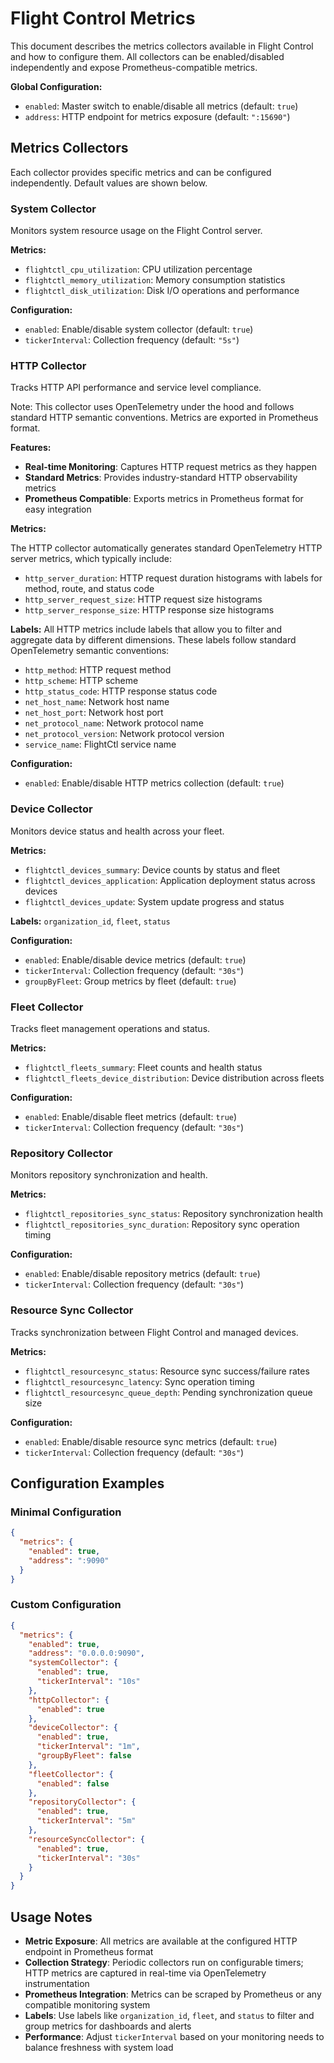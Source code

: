 # Flight Control Metrics

This document describes the metrics collectors available in Flight Control and how to configure them. All collectors can be enabled/disabled independently and expose Prometheus-compatible metrics.

**Global Configuration:**

- `enabled`: Master switch to enable/disable all metrics (default: `true`)
- `address`: HTTP endpoint for metrics exposure (default: `":15690"`)

## Metrics Collectors

Each collector provides specific metrics and can be configured independently. Default values are shown below.

### System Collector

Monitors system resource usage on the Flight Control server.

**Metrics:**

- `flightctl_cpu_utilization`: CPU utilization percentage
- `flightctl_memory_utilization`: Memory consumption statistics  
- `flightctl_disk_utilization`: Disk I/O operations and performance

**Configuration:**

- `enabled`: Enable/disable system collector (default: `true`)
- `tickerInterval`: Collection frequency (default: `"5s"`)

### HTTP Collector

Tracks HTTP API performance and service level compliance.

Note: This collector uses OpenTelemetry under the hood and follows standard HTTP semantic conventions. Metrics are exported in Prometheus format.

**Features:**

- **Real-time Monitoring**: Captures HTTP request metrics as they happen
- **Standard Metrics**: Provides industry-standard HTTP observability metrics
- **Prometheus Compatible**: Exports metrics in Prometheus format for easy integration

**Metrics:**

The HTTP collector automatically generates standard OpenTelemetry HTTP server metrics, which typically include:

- `http_server_duration`: HTTP request duration histograms with labels for method, route, and status code
- `http_server_request_size`: HTTP request size histograms  
- `http_server_response_size`: HTTP response size histograms

**Labels:** All HTTP metrics include labels that allow you to filter and aggregate data by different dimensions. These labels follow standard OpenTelemetry semantic conventions:

- `http_method`: HTTP request method
- `http_scheme`: HTTP scheme  
- `http_status_code`: HTTP response status code
- `net_host_name`: Network host name
- `net_host_port`: Network host port
- `net_protocol_name`: Network protocol name
- `net_protocol_version`: Network protocol version
- `service_name`: FlightCtl service name

**Configuration:**

- `enabled`: Enable/disable HTTP metrics collection (default: `true`)

### Device Collector

Monitors device status and health across your fleet.

**Metrics:**

- `flightctl_devices_summary`: Device counts by status and fleet
- `flightctl_devices_application`: Application deployment status across devices  
- `flightctl_devices_update`: System update progress and status

**Labels:** `organization_id`, `fleet`, `status`

**Configuration:**

- `enabled`: Enable/disable device metrics (default: `true`)
- `tickerInterval`: Collection frequency (default: `"30s"`)
- `groupByFleet`: Group metrics by fleet (default: `true`)

### Fleet Collector

Tracks fleet management operations and status.

**Metrics:**

- `flightctl_fleets_summary`: Fleet counts and health status
- `flightctl_fleets_device_distribution`: Device distribution across fleets

**Configuration:**

- `enabled`: Enable/disable fleet metrics (default: `true`)
- `tickerInterval`: Collection frequency (default: `"30s"`)

### Repository Collector

Monitors repository synchronization and health.

**Metrics:**

- `flightctl_repositories_sync_status`: Repository synchronization health
- `flightctl_repositories_sync_duration`: Repository sync operation timing

**Configuration:**

- `enabled`: Enable/disable repository metrics (default: `true`)
- `tickerInterval`: Collection frequency (default: `"30s"`)

### Resource Sync Collector

Tracks synchronization between Flight Control and managed devices.

**Metrics:**

- `flightctl_resourcesync_status`: Resource sync success/failure rates
- `flightctl_resourcesync_latency`: Sync operation timing
- `flightctl_resourcesync_queue_depth`: Pending synchronization queue size

**Configuration:**

- `enabled`: Enable/disable resource sync metrics (default: `true`)
- `tickerInterval`: Collection frequency (default: `"30s"`)

## Configuration Examples

### Minimal Configuration

```json
{
  "metrics": {
    "enabled": true,
    "address": ":9090"
  }
}
```

### Custom Configuration

```json
{
  "metrics": {
    "enabled": true,
    "address": "0.0.0.0:9090",
    "systemCollector": {
      "enabled": true,
      "tickerInterval": "10s"
    },
    "httpCollector": {
      "enabled": true
    },
    "deviceCollector": {
      "enabled": true,
      "tickerInterval": "1m",
      "groupByFleet": false
    },
    "fleetCollector": {
      "enabled": false
    },
    "repositoryCollector": {
      "enabled": true,
      "tickerInterval": "5m"
    },
    "resourceSyncCollector": {
      "enabled": true,
      "tickerInterval": "30s"
    }
  }
}
```

## Usage Notes

- **Metric Exposure**: All metrics are available at the configured HTTP endpoint in Prometheus format
- **Collection Strategy**: Periodic collectors run on configurable timers; HTTP metrics are captured in real-time via OpenTelemetry instrumentation
- **Prometheus Integration**: Metrics can be scraped by Prometheus or any compatible monitoring system
- **Labels**: Use labels like `organization_id`, `fleet`, and `status` to filter and group metrics for dashboards and alerts
- **Performance**: Adjust `tickerInterval` based on your monitoring needs to balance freshness with system load
